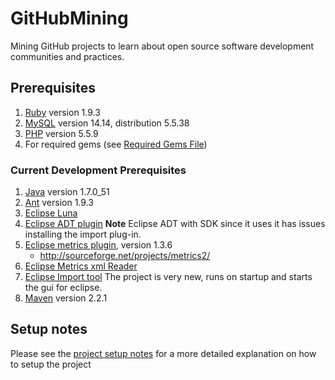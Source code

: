 GitHubMining
============

Mining GitHub projects to learn about open source software development communities and practices.

## Prerequisites

1. [Ruby](https://www.ruby-lang.org/en/) version 1.9.3
2. [MySQL](https://www.mysql.com/) version 14.14, distribution 5.5.38
3. [PHP](http://php.net/) version 5.5.9
4. For required gems (see [Required Gems File](doc/gems_required))

### Current Development Prerequisites

1. [Java](https://www.java.com/en/) version 1.7.0_51
2. [Ant](https://ant.apache.org/) version 1.9.3 
3. [Eclipse Luna](http://eclipse.org/)
4. [Eclipse ADT plugin](https://developer.android.com/sdk/installing/installing-adt.html) **Note** Eclipse ADT with SDK since it uses it has issues installing the import plug-in.
5. [Eclipse metrics plugin](http://sourceforge.net/projects/eclipse-metrics/), version 1.3.6
	- http://sourceforge.net/projects/metrics2/
6. [Eclipse Metrics xml Reader](https://github.com/sqrlab/eclipse_metrics_xml_reader)
7. [Eclipse Import tool](https://github.com/dataBaseError/eclipse-import-projects-plugin) The project is very new, runs on startup and starts the gui for eclipse.
8. [Maven](https://maven.apache.org/) version 2.2.1

## Setup notes

Please see the [project setup notes](doc/project_setup) for a more detailed explanation on how to setup the project